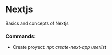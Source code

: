 # Nextjs
Basics and concepts of Nextjs


### Commands:
* Create proyect: _npx create-next-app userlist_
